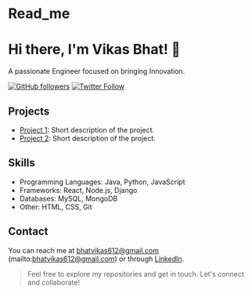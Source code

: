 # Read_me
<!-- Introduction -->
# Hi there, I'm Vikas Bhat! 👋
A passionate Engineer focused on bringing Innovation.

<!-- Badges -->
[![GitHub followers](https://img.shields.io/github/followers/your-username?label=Follow&style=social)](https://github.com/your-username)
[![Twitter Follow](https://img.shields.io/twitter/follow/your-twitter-handle?label=Follow&style=social)](https://twitter.com/your-twitter-handle)

<!-- Projects -->
## Projects
- [Project 1](https://github.com/your-username/project-1): Short description of the project.
- [Project 2](https://github.com/your-username/project-2): Short description of the project.

<!-- Skills -->
## Skills
- Programming Languages: Java, Python, JavaScript
- Frameworks: React, Node.js, Django
- Databases: MySQL, MongoDB
- Other: HTML, CSS, Git

<!-- Contact -->
## Contact
You can reach me at bhatvikas612@gmail.com (mailto:bhatvikas612@gmail.com) or through [LinkedIn]([https://www.linkedin.com/in/your-linkedin-profile](https://www.linkedin.com/in/vikas-bhat-a89635116/)/).

<!-- Footer -->
> Feel free to explore my repositories and get in touch. Let's connect and collaborate!
